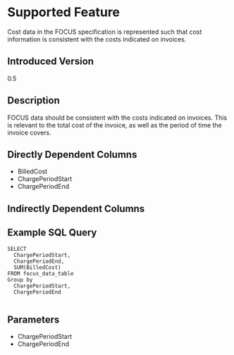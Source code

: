 # Supported Feature

Cost data in the FOCUS specification is represented such that cost information is consistent with the costs indicated on invoices.


## Introduced Version
0.5

## Description
FOCUS data should be consistent with the costs indicated on invoices. This is relevant to the total cost of the invoice, as well as the period of time the invoice covers.

## Directly Dependent Columns
* BilledCost
* ChargePeriodStart
* ChargePeriodEnd

## Indirectly Dependent Columns



## Example SQL Query
```
SELECT
  ChargePeriodStart,
  ChargePeriodEnd,
  SUM(BilledCost)
FROM focus_data_table
Group by
  ChargePeriodStart,
  ChargePeriodEnd
 

```

## Parameters
* ChargePeriodStart
* ChargePeriodEnd

